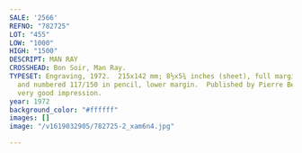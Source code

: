 ```yaml
---
SALE: '2566'
REFNO: "782725"
LOT: "455"
LOW: "1000"
HIGH: "1500"
DESCRIPT: MAN RAY
CROSSHEAD: Bon Soir, Man Ray.
TYPESET: Engraving, 1972.  215x142 mm; 8½x5¾ inches (sheet), full margins.  Signed
  and numbered 117/150 in pencil, lower margin.  Published by Pierre Belfond, Paris.  A
  very good impression.
year: 1972
background_color: "#ffffff"
images: []
image: "/v1619032905/782725-2_xam6n4.jpg"

---
```

